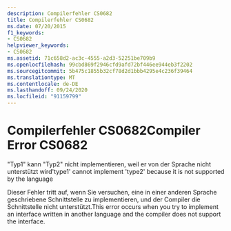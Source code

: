 ```yaml
---
description: Compilerfehler CS0682
title: Compilerfehler CS0682
ms.date: 07/20/2015
f1_keywords:
- CS0682
helpviewer_keywords:
- CS0682
ms.assetid: 71c658d2-ac3c-4555-a2d3-52251be709b9
ms.openlocfilehash: 99cbd869f2946cfd9afd72bf446ee944eb3f2202
ms.sourcegitcommit: 5b475c1855b32cf78d2d1bbb4295e4c236f39464
ms.translationtype: MT
ms.contentlocale: de-DE
ms.lasthandoff: 09/24/2020
ms.locfileid: "91159799"
---
```

# <a name="compiler-error-cs0682"></a><span data-ttu-id="99236-103">Compilerfehler CS0682</span><span class="sxs-lookup"><span data-stu-id="99236-103">Compiler Error CS0682</span></span>

<span data-ttu-id="99236-104">"Typ1" kann "Typ2" nicht implementieren, weil er von der Sprache nicht unterstützt wird</span><span class="sxs-lookup"><span data-stu-id="99236-104">'type1' cannot implement 'type2' because it is not supported by the language</span></span>  
  
 <span data-ttu-id="99236-105">Dieser Fehler tritt auf, wenn Sie versuchen, eine in einer anderen Sprache geschriebene Schnittstelle zu implementieren, und der Compiler die Schnittstelle nicht unterstützt.</span><span class="sxs-lookup"><span data-stu-id="99236-105">This error occurs when you try to implement an interface written in another language and the compiler does not support the interface.</span></span>
